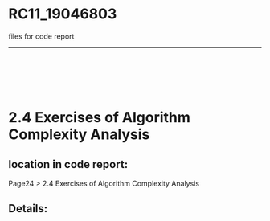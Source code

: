 # RC11_19046803
files for code report
***
<br />
<br />
<br />
<br />

# 2.4 Exercises of Algorithm Complexity Analysis
## location in code report: 
Page24 > 2.4 Exercises of Algorithm Complexity Analysis

## Details: 





<br />
<br />
<br />
<br />
